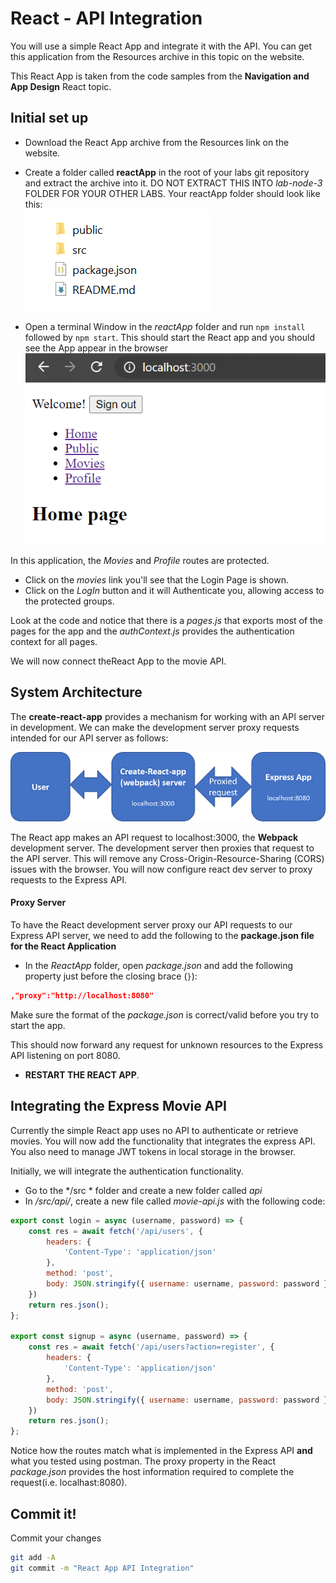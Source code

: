 # React - API Integration

You will use a simple React App and integrate it with the API. You can get this application from the Resources archive in this topic on the website.

This React App is taken from the code samples from the  **Navigation and App Design** React topic. 

## Initial set up

+ Download the React App archive from the Resources link on the website.
+ Create a folder called **reactApp** in the root of your labs git repository and extract the archive into it.  DO NOT EXTRACT THIS INTO *lab-node-3* FOLDER FOR YOUR OTHER LABS. Your reactApp folder should look like this:  
  ![reactApp folder contents](.\img\7.png)

+ Open a terminal Window in the *reactApp* folder and run ``npm install`` followed by ``npm start``. This should start the React app and you should see the App appear in the browser  
  ![Simple React App](.\img\1.png)

In this application, the *Movies* and *Profile* routes are protected. 

+ Click on the *movies* link you'll see that the Login Page is shown. 
+ Click on the *LogIn* button and it will Authenticate you, allowing access to the protected groups.

Look at the code and notice that there is a *pages.js* that exports most of the  pages for the app and the *authContext.js* provides the authentication context for all pages.



We will now connect theReact App to the movie API. 

## System Architecture

The **create-react-app** provides a mechanism for working with an API server in development. We can make the development server proxy requests intended for our API server as follows:

![Development Architecture](./img/2.png)

The React app makes an API request to localhost:3000, the **Webpack** development server. The development server then proxies that request to the API server. This will remove any Cross-Origin-Resource-Sharing (CORS) issues with the browser.
You will now configure react dev server to proxy requests to the Express API.

#### Proxy Server
To have the React development server proxy our API requests to our Express API server, we need to add the following to the **package.json file for the React Application**

+ In the *ReactApp* folder, open *package.json* and add the following property just before the closing brace (``}``): 

```json
,"proxy":"http://localhost:8080"
```

Make sure the format of the *package.json* is correct/valid before you try to start the app.

This should now forward any request for unknown resources to the Express API listening on port 8080.

+ **RESTART THE REACT APP**.

## Integrating the Express Movie API

Currently the simple React app uses no API to authenticate or retrieve movies. You will now add the functionality that integrates the express API.  You also need to manage JWT tokens in local storage in the browser.

Initially, we will integrate the authentication functionality.

+ Go to the */src * folder and create a new folder called *api*
+ In  */src/api/*, create a new file called *movie-api.js* with the following code:

```javascript
export const login = async (username, password) => {
    const res = await fetch('/api/users', {
        headers: {
            'Content-Type': 'application/json'
        },
        method: 'post',
        body: JSON.stringify({ username: username, password: password })
    })
    return res.json();
};

export const signup = async (username, password) => {
    const res = await fetch('/api/users?action=register', {
        headers: {
            'Content-Type': 'application/json'
        },
        method: 'post',
        body: JSON.stringify({ username: username, password: password })
    })
    return res.json();
};

```

Notice how the routes match what is implemented in the Express API **and** what you tested using postman. The proxy property in the React *package.json* provides the host information required to complete the request(i.e. localhast:8080). 

## Commit it!
Commit your changes
~~~bash
git add -A
git commit -m "React App API Integration"
~~~